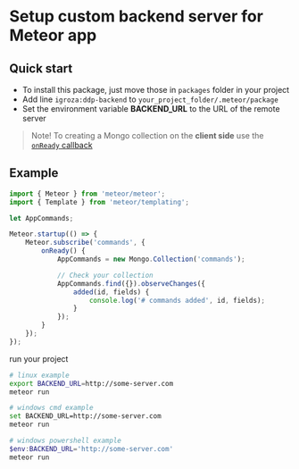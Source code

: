# Setup custom backend server for Meteor app
## Quick start
- To install this package, just move those in `packages` folder in your project
- Add line `igroza:ddp-backend` to `your_project_folder/.meteor/package`
- Set the environment variable **BACKEND_URL** to the URL of the remote server

> Note!
> To creating a Mongo collection on the **client side** use the [`onReady` callback](https://docs.meteor.com/api/pubsub.html#Meteor-subscribe)

## Example

``` js
import { Meteor } from 'meteor/meteor';
import { Template } from 'meteor/templating';

let AppCommands;

Meteor.startup(() => {
    Meteor.subscribe('commands', {
        onReady() {
            AppCommands = new Mongo.Collection('commands');

            // Check your collection
            AppCommands.find({}).observeChanges({
                added(id, fields) {
                    console.log('# commands added', id, fields);
                }
            });
        }
    });
});
```
run your project
``` bash
# linux example
export BACKEND_URL=http://some-server.com
meteor run
```
``` bash
# windows cmd example
set BACKEND_URL=http://some-server.com
meteor run
```
``` powershell
# windows powershell example
$env:BACKEND_URL='http://some-server.com'
meteor run
```

